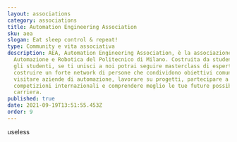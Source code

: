 ```yaml
---
layout: associations
category: associations
title: Automation Engineering Association
sku: aea
slogan: Eat sleep control & repeat!
type: Community e vita associativa
description: AEA, Automation Engineering Association, è la associazione di
  Automazione e Robotica del Politecnico di Milano. Costruita da studenti per
  gli studenti, se ti unisci a noi potrai seguire masterclass di esperti,
  costruire un forte network di persone che condividono obiettivi comuni,
  visitare aziende di automazione, lavorare su progetti, partecipare a
  competizioni internazionali e comprendere meglio le tue future possibilità di
  carriera.
published: true
date: 2021-09-19T13:51:55.453Z
order: 9
---
```

useless